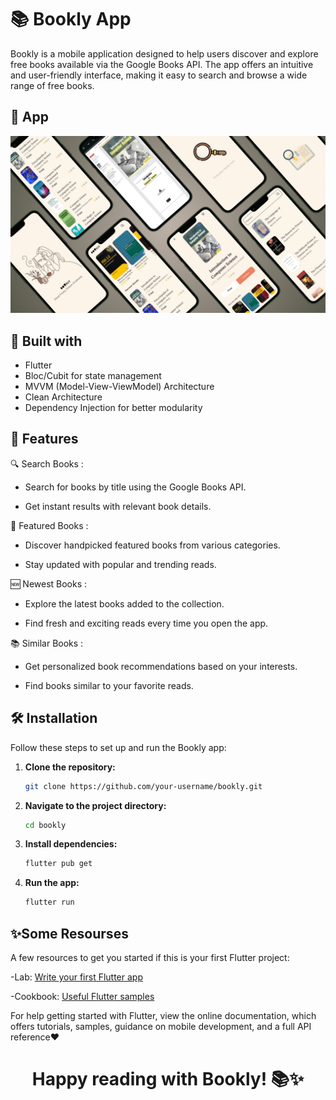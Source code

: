 # 📚 Bookly App

Bookly is a mobile application designed to help users discover and explore free books available via the Google Books API. The app offers an intuitive and user-friendly interface, making it easy to search and browse a wide range of free books.


## 🌟 App
<img src="https://github.com/mennamohamed97/bookly_app/blob/main/assets/images/appImage.png" style="width: 900px;"/> 

 
## 📌 Built with

- Flutter 
- Bloc/Cubit for state management
- MVVM (Model-View-ViewModel) Architecture
- Clean Architecture
- Dependency Injection for better modularity


## 🎯 Features

🔍 Search Books :

- Search for books by title using the Google Books API.

- Get instant results with relevant book details.

📖 Featured Books :

- Discover handpicked featured books from various categories.

- Stay updated with popular and trending reads.

🆕 Newest Books :

- Explore the latest books added to the collection.

- Find fresh and exciting reads every time you open the app.

📚 Similar Books :

- Get personalized book recommendations based on your interests.

- Find books similar to your favorite reads.


## 🛠 Installation

Follow these steps to set up and run the Bookly app:

1. **Clone the repository:**
   ```sh
   git clone https://github.com/your-username/bookly.git
   ```

2. **Navigate to the project directory:**
   ```sh
   cd bookly
   ```

3. **Install dependencies:**
   ```sh
   flutter pub get
   ```

4. **Run the app:**
   ```sh
   flutter run
   ```


## ✨Some Resourses

A few resources to get you started if this is your first Flutter project:

-Lab: [Write your first Flutter app](https://docs.flutter.dev/get-started/codelab)

-Cookbook: [Useful Flutter samples](https://docs.flutter.dev/cookbook)

For help getting started with Flutter, view the online documentation, which offers tutorials, samples, guidance on mobile development, and a full API reference❤️


<div align="center">

# **Happy reading with Bookly! 📚✨**

</div>

